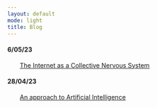 ```yaml
---
layout: default
mode: light
title: Blog
---
```


<h4>6/05/23</h4>
<p>&emsp;&emsp;<a class="dark" href="Blog/A Collective Nervous System.html">The Internet as a Collective Nervous System</a></p>
<h4>28/04/23</h4>
<p>&emsp;&emsp;<a class="dark" href="Blog/An approach to Artificial Intelligence.html">An approach to Artificial Intelligence</a></p>